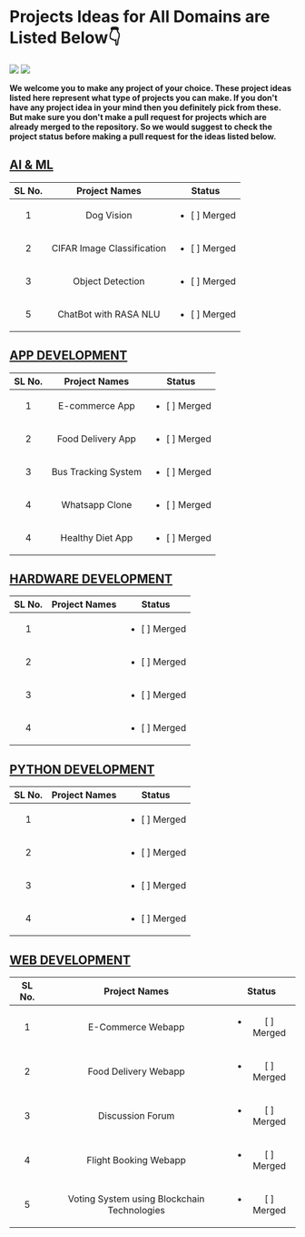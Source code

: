 # Projects Ideas for All Domains are Listed Below👇

<a href="https://github.com/Spectrum-CETB/Spectober_Fest/tree/main/projects_Intermediate"><img src="https://img.shields.io/badge/Projects%20-Intermediate-blue.svg"/></a>
<a href="https://github.com/Spectrum-CETB/Spectober_Fest/tree/main/projects_Intermediate"><img src="https://img.shields.io/badge/Projects%20-💡Ideas-red.svg"/></a>

**We welcome you to make any project of your choice. These project ideas listed here represent what type of projects you can make. If you don't have any project idea in your mind then you definitely pick from these. But make sure you don't make a pull request for projects which are already merged to the repository. So we would suggest to check the project status before making a pull request for the ideas listed below.**

## [AI & ML](https://github.com/Spectrum-CETB/Spectober_Fest/tree/main/projects_Advanced/AI_ML)

| SL No.| Project Names | Status |
| :---------------: | :---------------: | :---------------: |
|1|Dog Vision| <ul><li>[ ] Merged</li></ul> |
|2|CIFAR Image Classification| <ul><li>[ ] Merged</li></ul> |
|3|Object Detection| <ul><li>[ ] Merged</li></ul> |
|5|ChatBot with RASA NLU | <ul><li>[ ] Merged</li></ul> |

## [APP DEVELOPMENT](https://github.com/Spectrum-CETB/Spectober_Fest/tree/main/projects_Advanced/APP_DEVELOPMENT)

| SL No.| Project Names | Status |
| :---------------: | :---------------: | :---------------: |
|1|E-commerce App| <ul><li>[ ] Merged</li></ul> |
|2|Food Delivery App| <ul><li>[ ] Merged</li></ul> |
|3|Bus Tracking System| <ul><li>[ ] Merged</li></ul> |
|4|Whatsapp Clone| <ul><li>[ ] Merged</li></ul> |
|4|Healthy Diet App| <ul><li>[ ] Merged</li></ul> |

## [HARDWARE DEVELOPMENT](https://github.com/Spectrum-CETB/Spectober_Fest/tree/main/projects_Advanced/HARDWARE_DEVELOPMENT)

| SL No.| Project Names | Status |
| :---------------: | :---------------: | :---------------: |
|1|| <ul><li>[ ] Merged</li></ul> |
|2|| <ul><li>[ ] Merged</li></ul> |
|3|| <ul><li>[ ] Merged</li></ul> |
|4|| <ul><li>[ ] Merged</li></ul> |

## [PYTHON DEVELOPMENT](https://github.com/Spectrum-CETB/Spectober_Fest/tree/main/projects_Advanced/PYTHON_DEVELOPMENT)

| SL No.| Project Names | Status |
| :---------------: | :---------------: | :---------------: |
|1|| <ul><li>[ ] Merged</li></ul> |
|2|| <ul><li>[ ] Merged</li></ul> |
|3|| <ul><li>[ ] Merged</li></ul> |
|4|| <ul><li>[ ] Merged</li></ul> |

## [WEB DEVELOPMENT](https://github.com/Spectrum-CETB/Spectober_Fest/tree/main/projects_Advanced/WEB_DEVELOPEMENT)

| SL No.| Project Names | Status |
| :---------------: | :---------------: | :---------------: |
|1|E-Commerce Webapp| <ul><li>[ ] Merged</li></ul> |
|2|Food Delivery Webapp| <ul><li>[ ] Merged</li></ul> |
|3|Discussion Forum| <ul><li>[ ] Merged</li></ul> |
|4|Flight Booking Webapp| <ul><li>[ ] Merged</li></ul> |
|5|Voting System using Blockchain Technologies| <ul><li>[ ] Merged</li></ul> |
